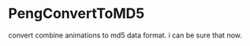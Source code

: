 PengConvertToMD5
================

convert combine animations to md5 data format. i can be sure that now.
